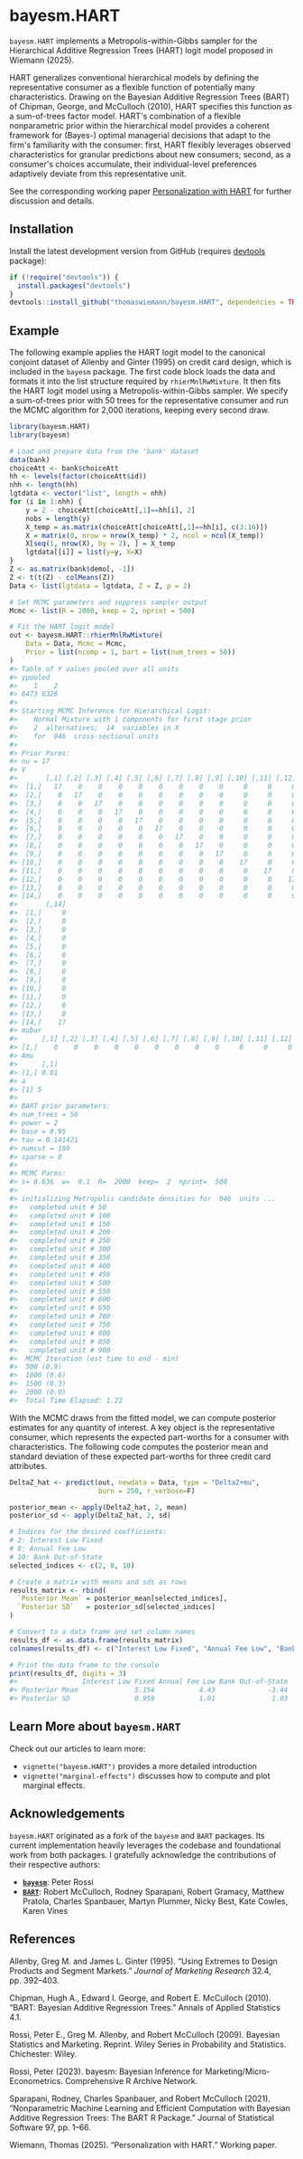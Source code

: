 
<!-- README.md is generated from README.Rmd. Please edit that file -->

# bayesm.HART

`bayesm.HART` implements a Metropolis-within-Gibbs sampler for the
Hierarchical Additive Regression Trees (HART) logit model proposed in
Wiemann (2025).

HART generalizes conventional hierarchical models by defining the representative consumer as a flexible function of potentially many characteristics. Drawing on the Bayesian Additive Regression Trees (BART) of Chipman, George, and McCulloch (2010), HART specifies this function as a sum-of-trees factor model. HART's combination of a flexible nonparametric prior within the hierarchical model provides a coherent framework for (Bayes-) optimal managerial decisions that adapt to the firm's familiarity with the consumer: first, HART flexibly leverages observed characteristics for granular predictions about new consumers; second, as a consumer's choices accumulate, their individual-level preferences adaptively deviate from this representative unit.

See the corresponding working paper [Personalization with HART](https://thomaswiemann.com/assets/pdfs/wiemann_jmp.pdf) for further discussion and details.

## Installation

Install the latest development version from GitHub (requires
[devtools](https://github.com/r-lib/devtools) package):

``` r
if (!require("devtools")) {
  install.packages("devtools")
}
devtools::install_github("thomaswiemann/bayesm.HART", dependencies = TRUE)
```

## Example

The following example applies the HART logit model to the canonical
conjoint dataset of Allenby and Ginter (1995) on credit card design,
which is included in the `bayesm` package. The first code block loads
the data and formats it into the list structure required by
`rhierMnlRwMixture`. It then fits the HART logit model using a
Metropolis-within-Gibbs sampler. We specify a sum-of-trees prior with 50
trees for the representative consumer and run the MCMC algorithm for
2,000 iterations, keeping every second draw.

``` r
library(bayesm.HART)
library(bayesm)

# Load and prepare data from the 'bank' dataset
data(bank)
choiceAtt <- bank$choiceAtt
hh <- levels(factor(choiceAtt$id))
nhh <- length(hh)
lgtdata <- vector("list", length = nhh)
for (i in 1:nhh) {
    y = 2 - choiceAtt[choiceAtt[,1]==hh[i], 2]
    nobs = length(y)
    X_temp = as.matrix(choiceAtt[choiceAtt[,1]==hh[i], c(3:16)])
    X = matrix(0, nrow = nrow(X_temp) * 2, ncol = ncol(X_temp))
    X[seq(1, nrow(X), by = 2), ] = X_temp
    lgtdata[[i]] = list(y=y, X=X)
}
Z <- as.matrix(bank$demo[, -1])
Z <- t(t(Z) - colMeans(Z))
Data <- list(lgtdata = lgtdata, Z = Z, p = 2)

# Set MCMC parameters and suppress sampler output
Mcmc <- list(R = 2000, keep = 2, nprint = 500)

# Fit the HART logit model
out <- bayesm.HART::rhierMnlRwMixture(
    Data = Data, Mcmc = Mcmc, 
    Prior = list(ncomp = 1, bart = list(num_trees = 50))
)
#> Table of Y values pooled over all units
#> ypooled
#>    1    2 
#> 6473 8326 
#>  
#> Starting MCMC Inference for Hierarchical Logit:
#>    Normal Mixture with 1 components for first stage prior
#>    2  alternatives;  14  variables in X
#>    for  946  cross-sectional units
#>  
#> Prior Parms: 
#> nu = 17
#> V 
#>       [,1] [,2] [,3] [,4] [,5] [,6] [,7] [,8] [,9] [,10] [,11] [,12] [,13]
#>  [1,]   17    0    0    0    0    0    0    0    0     0     0     0     0
#>  [2,]    0   17    0    0    0    0    0    0    0     0     0     0     0
#>  [3,]    0    0   17    0    0    0    0    0    0     0     0     0     0
#>  [4,]    0    0    0   17    0    0    0    0    0     0     0     0     0
#>  [5,]    0    0    0    0   17    0    0    0    0     0     0     0     0
#>  [6,]    0    0    0    0    0   17    0    0    0     0     0     0     0
#>  [7,]    0    0    0    0    0    0   17    0    0     0     0     0     0
#>  [8,]    0    0    0    0    0    0    0   17    0     0     0     0     0
#>  [9,]    0    0    0    0    0    0    0    0   17     0     0     0     0
#> [10,]    0    0    0    0    0    0    0    0    0    17     0     0     0
#> [11,]    0    0    0    0    0    0    0    0    0     0    17     0     0
#> [12,]    0    0    0    0    0    0    0    0    0     0     0    17     0
#> [13,]    0    0    0    0    0    0    0    0    0     0     0     0    17
#> [14,]    0    0    0    0    0    0    0    0    0     0     0     0     0
#>       [,14]
#>  [1,]     0
#>  [2,]     0
#>  [3,]     0
#>  [4,]     0
#>  [5,]     0
#>  [6,]     0
#>  [7,]     0
#>  [8,]     0
#>  [9,]     0
#> [10,]     0
#> [11,]     0
#> [12,]     0
#> [13,]     0
#> [14,]    17
#> mubar 
#>      [,1] [,2] [,3] [,4] [,5] [,6] [,7] [,8] [,9] [,10] [,11] [,12] [,13] [,14]
#> [1,]    0    0    0    0    0    0    0    0    0     0     0     0     0     0
#> Amu 
#>      [,1]
#> [1,] 0.01
#> a 
#> [1] 5
#> 
#> BART prior parameters:
#> num_trees = 50
#> power = 2
#> base = 0.95
#> tau = 0.141421
#> numcut = 100
#> sparse = 0
#>  
#> MCMC Parms: 
#> s= 0.636  w=  0.1  R=  2000  keep=  2  nprint=  500
#> 
#> initializing Metropolis candidate densities for  946  units ...
#>   completed unit # 50
#>   completed unit # 100
#>   completed unit # 150
#>   completed unit # 200
#>   completed unit # 250
#>   completed unit # 300
#>   completed unit # 350
#>   completed unit # 400
#>   completed unit # 450
#>   completed unit # 500
#>   completed unit # 550
#>   completed unit # 600
#>   completed unit # 650
#>   completed unit # 700
#>   completed unit # 750
#>   completed unit # 800
#>   completed unit # 850
#>   completed unit # 900
#>  MCMC Iteration (est time to end - min) 
#>  500 (0.9)
#>  1000 (0.6)
#>  1500 (0.3)
#>  2000 (0.0)
#>  Total Time Elapsed: 1.22
```

With the MCMC draws from the fitted model, we can compute posterior
estimates for any quantity of interest. A key object is the
representative consumer, which represents the expected
part-worths for a consumer with characteristics. The following
code computes the posterior mean and standard deviation of these
expected part-worths for three credit card attributes.

``` r
DeltaZ_hat <- predict(out, newdata = Data, type = "DeltaZ+mu", 
                      burn = 250, r_verbose=F)

posterior_mean <- apply(DeltaZ_hat, 2, mean)
posterior_sd <- apply(DeltaZ_hat, 2, sd)

# Indices for the desired coefficients:
# 2: Interest Low Fixed
# 8: Annual Fee Low
# 10: Bank Out-of-State
selected_indices <- c(2, 8, 10)

# Create a matrix with means and sds as rows
results_matrix <- rbind(
  `Posterior Mean` = posterior_mean[selected_indices],
  `Posterior SD`   = posterior_sd[selected_indices]
)

# Convert to a data frame and set column names
results_df <- as.data.frame(results_matrix)
colnames(results_df) <- c("Interest Low Fixed", "Annual Fee Low", "Bank Out-of-State")

# Print the data frame to the console
print(results_df, digits = 3)
#>                Interest Low Fixed Annual Fee Low Bank Out-of-State
#> Posterior Mean              5.154           4.43             -3.44
#> Posterior SD                0.959           1.01              1.03
```

## Learn More about `bayesm.HART`

Check out our articles to learn more:

- `vignette("bayesm.HART")` provides a more detailed introduction
- `vignette("marginal-effects")` discusses how to compute and plot
  marginal effects.

## Acknowledgements

`bayesm.HART` originated as a fork of the `bayesm` and `BART` packages.
Its current implementation heavily leverages the codebase and
foundational work from both packages. I gratefully acknowledge the
contributions of their respective authors:

- [**`bayesm`**](https://cran.r-project.org/web/packages/bayesm/index.html):
  Peter Rossi
- [**`BART`**](https://cran.r-project.org/web/packages/BART/index.html):
  Robert McCulloch, Rodney Sparapani, Robert Gramacy, Matthew Pratola,
  Charles Spanbauer, Martyn Plummer, Nicky Best, Kate Cowles, Karen
  Vines

## References

Allenby, Greg M. and James L. Ginter (1995). “Using Extremes to Design
Products and Segment Markets.” *Journal of Marketing Research* 32.4,
pp. 392–403.

Chipman, Hugh A., Edward I. George, and Robert E. McCulloch (2010).
“BART: Bayesian Additive Regression Trees.” Annals of Applied Statistics
4.1.

Rossi, Peter E., Greg M. Allenby, and Robert McCulloch (2009). Bayesian
Statistics and Marketing. Reprint. Wiley Series in Probability and
Statistics. Chichester: Wiley.

Rossi, Peter (2023). bayesm: Bayesian Inference for
Marketing/Micro-Econometrics. Comprehensive R Archive Network.

Sparapani, Rodney, Charles Spanbauer, and Robert McCulloch (2021).
“Nonparametric Machine Learning and Efficient Computation with Bayesian
Additive Regression Trees: The BART R Package.” Journal of Statistical
Software 97, pp. 1–66.

Wiemann, Thomas (2025). “Personalization with HART.” Working paper.
